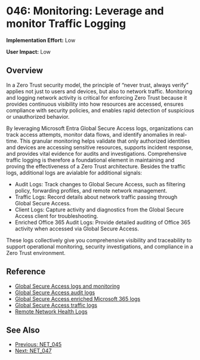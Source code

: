 ﻿# 046: Monitoring: Leverage and monitor Traffic Logging

**Implementation Effort:** Low 

**User Impact:** Low 
 
## Overview
In a Zero Trust security model, the principle of “never trust, always verify” applies not just to users and devices, but also to network traffic. Monitoring and logging network activity is critical for enforcing Zero Trust because it provides continuous visibility into how resources are accessed, ensures compliance with security policies, and enables rapid detection of suspicious or unauthorized behavior.

By leveraging Microsoft Entra Global Secure Access logs, organizations can track access attempts, monitor data flows, and identify anomalies in real-time. This granular monitoring helps validate that only authorized identities and devices are accessing sensitive resources, supports incident response, and provides vital evidence for audits and investigations. Comprehensive traffic logging is therefore a foundational element in maintaining and proving the effectiveness of a Zero Trust architecture. Besides the traffic logs, additional logs are avialable for additional signals:

- Audit Logs: Track changes to Global Secure Access, such as filtering policy, forwarding profiles, and remote network management.
- Traffic Logs: Record details about network traffic passing through Global Secure Access.
- Client Logs: Capture activity and diagnostics from the Global Secure Access client for troubleshooting.
- Enriched Office 365 Audit Logs: Provide detailed auditing of Office 365 activity when accessed via Global Secure Access.

These logs collectively give you comprehensive visibility and traceability to support operational monitoring, security investigations, and compliance in a Zero Trust environment.

## Reference

- [Global Secure Access logs and monitoring](https://learn.microsoft.com/en-us/entra/global-secure-access/concept-global-secure-access-logs-monitoring)
- [Global Secure Access audit logs](https://learn.microsoft.com/en-us/entra/global-secure-access/how-to-access-audit-logs)
- [Global Secure Access enriched Microsoft 365 logs](https://learn.microsoft.com/en-us/entra/global-secure-access/how-to-view-enriched-logs)
- [Global Secure Access traffic logs ](https://learn.microsoft.com/en-us/entra/global-secure-access/how-to-view-traffic-logs)
- [Remote Network Health Logs](https://learn.microsoft.com/en-us/entra/global-secure-access/how-to-remote-network-health-logs)


## See Also
- [Previous: NET_045](NET_045.md)
- [Next: NET_047](NET_047.md)
